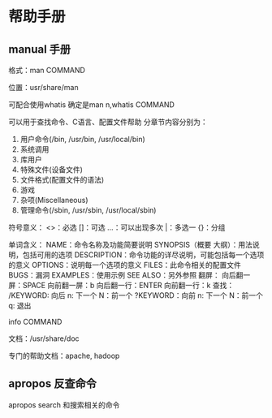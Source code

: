 # 帮助手册

## manual 手册

格式：man COMMAND

位置：usr/share/man

可配合使用whatis 确定是man n,whatis COMMAND

可以用于查找命令、C语言、配置文件帮助
分章节内容分别为：

1. 用户命令(/bin, /usr/bin, /usr/local/bin)
2. 系统调用
3. 库用户
4. 特殊文件(设备文件)
5. 文件格式(配置文件的语法)
6. 游戏
7. 杂项(Miscellaneous)
8. 管理命令(/sbin, /usr/sbin, /usr/local/sbin)

符号意义：
    <>：必选
    []：可选
    ...：可以出现多次
    |：多选一
    {}：分组

单词含义：
    NAME：命令名称及功能简要说明
    SYNOPSIS（概要 大纲）：用法说明，包括可用的选项
    DESCRIPTION：命令功能的详尽说明，可能包括每一个选项的意义
    OPTIONS：说明每一个选项的意义
    FILES：此命令相关的配置文件
    BUGS：漏洞
    EXAMPLES：使用示例
    SEE ALSO：另外参照
翻屏：
    向后翻一屏：SPACE
    向前翻一屏：b
    向后翻一行：ENTER
    向前翻一行：k
查找：
    /KEYWORD: 向后
    n: 下一个
    N：前一个 
    ?KEYWORD：向前
    n: 下一个
    N：前一个 
q: 退出

info COMMAND

文档：/usr/share/doc

专门的帮助文档：apache, hadoop

## apropos 反查命令

apropos search 和搜索相关的命令